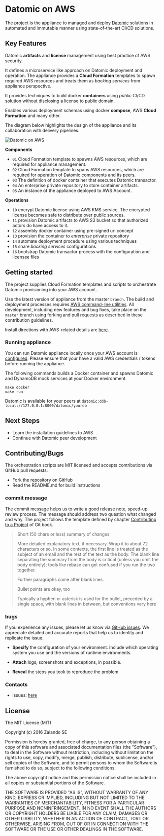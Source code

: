 # Datomic on AWS

The project is the appliance to managed and deploy [Datomic](https://www.datomic.com) solutions in automated and immutable manner using state-of-the-art CI/CD solutions. 

## Key Features

Datomic **artifacts** and **license** management using best practice of AWS security.

It defines a microservice like approach on Datomic deployment and operation. The appliance provides a **Cloud Formation** templates to spawn required AWS resources and treats them as *backing services* from appliance perspective. 

It provides techniques to build docker **containers** using *public* CI/CD solution without disclosing a license to public domain.

Enables various deployment schemas using docker **compose**, AWS **Cloud Formation** and many other.

The diagram below highlights the design of the appliance and its collaboration with delivery pipelines.

![Datomic on AWS](https://docs.google.com/drawings/d/1QW3PLuls9GTBMJlz5ov0NcGvRsJNVDX1D8N1Aw2-N0Y/pub?w=897&h=572)

**Components**

* `01` Cloud Formation template to spawns AWS resources, which are required for appliance management.
* `02` Cloud Formation template to spans AWS resources, which are required for operation of Datomic components and its peers.    
* `03` The definition of docker container that executes Datomic transactor.
* `04` An enterprise private repository to store container artifacts.
* `05` An instance of the appliance deployed to AWS Account.

**Operations**

* `10` encrypt Datomic license using AWS KMS service. The encrypted license becomes safe to distribute over public sources.
* `11` provision Datomic artifacts to AWS S3 bucket so that authorized actors do have access to it.
* `12` assembly docker container using pre-signed url concept
* `13` provision the container to *enterprise* private repository
* `14` automate deployment procedure using various techniques
* `15` share *backing services* configurations  
* `16` bootstrap Datomic transactor process with the configuration and licensee files


## Getting started 

The project supplies Cloud Formation templates and scripts to orchestrate Datomic provisioning into your AWS account. 

Use the latest version of appliance from the master `branch`. The build and deployment processes requires [AWS command-line utilities](https://aws.amazon.com/cli/). All development, including new features and bug fixes, take place on the `master` branch using forking and pull requests as described in these contribution guidelines.

Install directions with AWS-related details are [here](doc/install.md).

### Running appliance

You can run Datomic appliance locally once your AWS account is [configured](doc/install.md). Please ensure that your have a valid AWS credentials / tokens before running the appliance.

The following commands builds a Docker container and spawns Datomic and DynamoDB mock services at your Docker environment.
```
make docker
make run
```
Datomic is available for your peers at  `datomic:ddb-local://127.0.0.1:8000/datomic/yourdb`

## Next Steps

* Learn the installation guidelines to AWS 
* Continue with Datomic peer development


## Contributing/Bugs

The orchestration scripts are MIT licensed and accepts contributions via GitHub pull requests:

* Fork the repository on GitHub
* Read the README.md for build instructions

### commit message

The commit message helps us to write a good release note, speed-up review process. The message should address two question what changed and why. The project follows the template defined by chapter [Contributing to a Project](http://git-scm.com/book/ch5-2.html) of Git book.

>
> Short (50 chars or less) summary of changes
>
> More detailed explanatory text, if necessary. Wrap it to about 72 characters or so. In some contexts, the first line is treated as the subject of an email and the rest of the text as the body. The blank line separating the summary from the body is critical (unless you omit the body entirely); tools like rebase can get confused if you run the two together.
> 
> Further paragraphs come after blank lines.
> 
> Bullet points are okay, too
> 
> Typically a hyphen or asterisk is used for the bullet, preceded by a single space, with blank lines in between, but conventions vary here
>

### bugs
If you experience any issues, please let us know via [GitHub issues](https://github.com/zalando-incubator/datomic-aws/issue). We appreciate detailed and accurate reports that help us to identity and replicate the issue.

* **Specify** the configuration of your environment. Include which operating system you use and the versions of runtime environments. 

* **Attach** logs, screenshots and exceptions, in possible.

* **Reveal** the steps you took to reproduce the problem.

### Contacts

* issues: [here](https://github.com/zalando-incubator/datomic-aws/issues) 

## License 

The MIT License (MIT)

Copyright (c) 2016 Zalando SE

Permission is hereby granted, free of charge, to any person obtaining a copy
of this software and associated documentation files (the "Software"), to deal
in the Software without restriction, including without limitation the rights
to use, copy, modify, merge, publish, distribute, sublicense, and/or sell
copies of the Software, and to permit persons to whom the Software is
furnished to do so, subject to the following conditions:

The above copyright notice and this permission notice shall be included in all
copies or substantial portions of the Software.

THE SOFTWARE IS PROVIDED "AS IS", WITHOUT WARRANTY OF ANY KIND, EXPRESS OR
IMPLIED, INCLUDING BUT NOT LIMITED TO THE WARRANTIES OF MERCHANTABILITY,
FITNESS FOR A PARTICULAR PURPOSE AND NONINFRINGEMENT. IN NO EVENT SHALL THE
AUTHORS OR COPYRIGHT HOLDERS BE LIABLE FOR ANY CLAIM, DAMAGES OR OTHER
LIABILITY, WHETHER IN AN ACTION OF CONTRACT, TORT OR OTHERWISE, ARISING FROM,
OUT OF OR IN CONNECTION WITH THE SOFTWARE OR THE USE OR OTHER DEALINGS IN THE
SOFTWARE.
